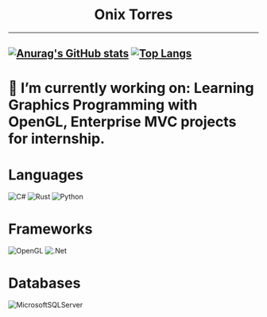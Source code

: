 <h1 align="center">Onix Torres</h1>

---
[![Anurag's GitHub stats](https://github-readme-stats.vercel.app/api?username=Onixx241)](https://github.com/anuraghazra/github-readme-stats)
[![Top Langs](https://github-readme-stats.vercel.app/api/top-langs/?username=Onixx241)](https://github.com/anuraghazra/github-readme-stats)
---
# 🔭 I’m currently working on: Learning Graphics Programming with OpenGL, Enterprise MVC projects for internship.

# Languages
![C#](https://img.shields.io/badge/c%23-%23239120.svg?style=for-the-badge&logo=csharp&logoColor=white)
![Rust](https://img.shields.io/badge/rust-%23000000.svg?style=for-the-badge&logo=rust&logoColor=white)
![Python](https://img.shields.io/badge/python-3670A0?style=for-the-badge&logo=python&logoColor=ffdd54)

# Frameworks
![OpenGL](https://img.shields.io/badge/OpenGL-%23FFFFFF.svg?style=for-the-badge&logo=opengl)
![.Net](https://img.shields.io/badge/.NET-5C2D91?style=for-the-badge&logo=.net&logoColor=white)

# Databases
![MicrosoftSQLServer](https://img.shields.io/badge/Microsoft%20SQL%20Server-CC2927?style=for-the-badge&logo=microsoft%20sql%20server&logoColor=white)
